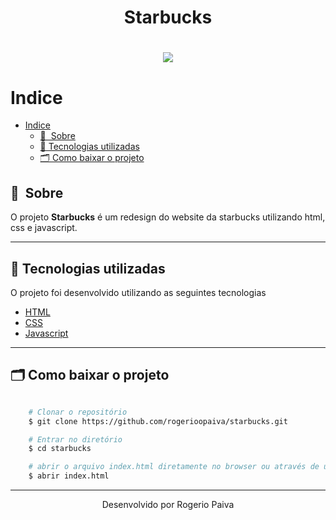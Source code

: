 <h1 align="center">
    Starbucks
</h1>

<h1 align="center">
    <img src="assets/star.gif">
</h1>


# Indice

- [Indice](#indice)
  - [🔖&nbsp; Sobre](#-sobre)
  - [🚀 Tecnologias utilizadas](#-tecnologias-utilizadas)
  - [🗂 Como baixar o projeto](#-como-baixar-o-projeto)

## 🔖&nbsp; Sobre

O projeto **Starbucks** é um redesign do website da starbucks utilizando html, css e javascript.

---

## 🚀 Tecnologias utilizadas

O projeto foi desenvolvido utilizando as seguintes tecnologias

- [HTML](https://www.w3schools.com/html/)
- [CSS](https://www.w3schools.com/css/)
- [Javascript](https://developer.mozilla.org/pt-BR/docs/Web/JavaScript)

---

## 🗂 Como baixar o projeto

```bash

    # Clonar o repositório
    $ git clone https://github.com/rogerioopaiva/starbucks.git

    # Entrar no diretório
    $ cd starbucks

    # abrir o arquivo index.html diretamente no browser ou através de um servidor local como live server
    $ abrir index.html
```

---

<p align="center">Desenvolvido  por Rogerio Paiva</p>
